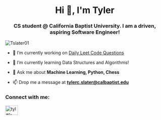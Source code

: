 <h1 align="center">Hi 👋, I'm Tyler</h1>
<h3 align="center">CS student @ California Baptist University. I am a driven, aspiring Software Engineer!</h3>
<p align="left"> <img src="https://komarev.com/ghpvc/?username=tslater01&label=Profile%20views&color=0e75b6&style=flat" alt="Tslater01" /> </p>

- 🔭 I’m currently working on [Daily Leet Code Questions](https://github.com/Tslater01/DailyLeetCodeQuestions)

- 🌱 I’m currently learning Data Structures and Algorithms!

- 💬 Ask me about **Machine Learning, Python, Chess**

- 📫 Drop me a message at **tylerc.slater@calbaptist.edu**

<h3 align="left">Connect with me:</h3>
<p align="left">
<a href="https://linkedin.com/in/tyler-slater-" target="blank"><img align="center" src="https://raw.githubusercontent.com/rahuldkjain/github-profile-readme-generator/master/src/images/icons/Social/linked-in-alt.svg" alt="tyler-slater-" height="30" width="40" /></a>
</p>

